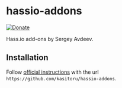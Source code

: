 # hassio-addons

[![Donate](https://img.shields.io/badge/donate-Yandex-red.svg)](https://money.yandex.ru/to/4100110221014297)

Hass.io add-ons by Sergey Avdeev.

## Installation

Follow [official instructions](https://home-assistant.io/hassio/installing_third_party_addons/) with the url `https://github.com/kasitoru/hassio-addons`.
